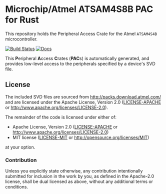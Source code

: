 # Microchip/Atmel ATSAM4S8B PAC for Rust

This repository holds the Peripheral Access Crate for the Atmel `ATSAM4S4B` microcontroller.

[![Build Status](https://github.com/atsam4-rs/atsam4s4b-pac/workflows/Rust/badge.svg)](https://github.com/atsam4-rs/atsam4s4b-pac/actions)
[![Docs](https://docs.rs/atsam4s4b-pac/badge.svg)](https://docs.rs/atsam4s4b-pac/latest/)

This **P**eripheral **A**ccess **C**rates (**PAC**s) is automatically generated, and provides low-level access to the peripherals specified by a device's SVD file.

## License

The included SVD files are sourced from http://packs.download.atmel.com/ and
are licensed under the Apache License, Version 2.0 ([LICENSE-APACHE](LICENSE-APACHE) or
http://www.apache.org/licenses/LICENSE-2.0).

The remainder of the code is licensed under either of:

- Apache License, Version 2.0 ([LICENSE-APACHE](LICENSE-APACHE) or
  http://www.apache.org/licenses/LICENSE-2.0)
- MIT license ([LICENSE-MIT](LICENSE-MIT) or http://opensource.org/licenses/MIT)

at your option.

### Contribution

Unless you explicitly state otherwise, any contribution intentionally submitted for inclusion in the
work by you, as defined in the Apache-2.0 license, shall be dual licensed as above, without any
additional terms or conditions.
